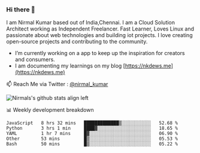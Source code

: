 ### Hi there 👋

 I am Nirmal Kumar based out of India,Chennai. I am a Cloud Solution Architect working as Independent Freelancer. Fast Learner, Loves Linux and passionate about web technologies and building iot projects. I love creating open-source projects and contributing to the community.

- I’m currently working on a app to keep up the inspiration for creators and consumers.
- I am documenting my learnings on my blog [https://nkdews.me](https://nkdews.me)

📫 Reach Me via  Twitter : [@nirmal_kumar](https://twitter.com/nirmal_kumar)

![Nirmals's github stats align left](https://github-readme-stats.vercel.app/api?username=nk-gears&show_icons=true)


📊 Weekly development breakdown

<!--START_SECTION:waka-->
```text
JavaScript   8 hrs 32 mins   █████████████▒░░░░░░░░░░░   52.68 % 
Python       3 hrs 1 min     ████▓░░░░░░░░░░░░░░░░░░░░   18.65 % 
YAML         1 hr 7 mins     █▓░░░░░░░░░░░░░░░░░░░░░░░   06.90 % 
Other        53 mins         █▒░░░░░░░░░░░░░░░░░░░░░░░   05.53 % 
Bash         50 mins         █▒░░░░░░░░░░░░░░░░░░░░░░░   05.22 % 
```
<!--END_SECTION:waka-->


